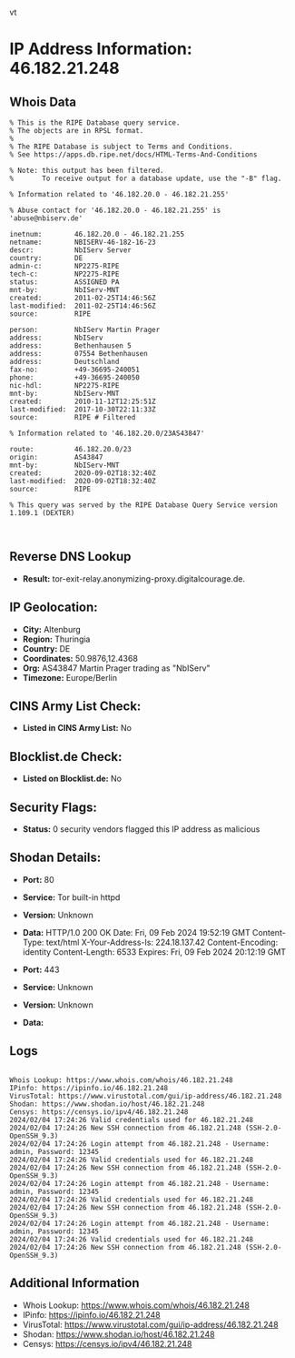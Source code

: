 vt
# IP Address Information: 46.182.21.248

## Whois Data
```
% This is the RIPE Database query service.
% The objects are in RPSL format.
%
% The RIPE Database is subject to Terms and Conditions.
% See https://apps.db.ripe.net/docs/HTML-Terms-And-Conditions

% Note: this output has been filtered.
%       To receive output for a database update, use the "-B" flag.

% Information related to '46.182.20.0 - 46.182.21.255'

% Abuse contact for '46.182.20.0 - 46.182.21.255' is 'abuse@nbiserv.de'

inetnum:        46.182.20.0 - 46.182.21.255
netname:        NBISERV-46-182-16-23
descr:          NbIServ Server
country:        DE
admin-c:        NP2275-RIPE
tech-c:         NP2275-RIPE
status:         ASSIGNED PA
mnt-by:         NbIServ-MNT
created:        2011-02-25T14:46:56Z
last-modified:  2011-02-25T14:46:56Z
source:         RIPE

person:         NbIServ Martin Prager
address:        NbIServ
address:        Bethenhausen 5
address:        07554 Bethenhausen
address:        Deutschland
fax-no:         +49-36695-240051
phone:          +49-36695-240050
nic-hdl:        NP2275-RIPE
mnt-by:         NbIServ-MNT
created:        2010-11-12T12:25:51Z
last-modified:  2017-10-30T22:11:33Z
source:         RIPE # Filtered

% Information related to '46.182.20.0/23AS43847'

route:          46.182.20.0/23
origin:         AS43847
mnt-by:         NbIServ-MNT
created:        2020-09-02T18:32:40Z
last-modified:  2020-09-02T18:32:40Z
source:         RIPE

% This query was served by the RIPE Database Query Service version 1.109.1 (DEXTER)



```
## Reverse DNS Lookup
- **Result:** tor-exit-relay.anonymizing-proxy.digitalcourage.de.

## IP Geolocation:
- **City:** Altenburg
- **Region:** Thuringia
- **Country:** DE
- **Coordinates:** 50.9876,12.4368
- **Org:** AS43847 Martin Prager trading as "NbIServ"
- **Timezone:** Europe/Berlin

## CINS Army List Check:
- **Listed in CINS Army List:** 
No

## Blocklist.de Check:
- **Listed on Blocklist.de:** 
No

## Security Flags:
- **Status:** 0 security vendors flagged this IP address as malicious

## Shodan Details:
- **Port:** 80
- **Service:** Tor built-in httpd
- **Version:** Unknown
- **Data:** HTTP/1.0 200 OK
Date: Fri, 09 Feb 2024 19:52:19 GMT
Content-Type: text/html
X-Your-Address-Is: 224.18.137.42
Content-Encoding: identity
Content-Length: 6533
Expires: Fri, 09 Feb 2024 20:12:19 GMT



- **Port:** 443
- **Service:** Unknown
- **Version:** Unknown
- **Data:** 

## Logs
```

Whois Lookup: https://www.whois.com/whois/46.182.21.248
IPinfo: https://ipinfo.io/46.182.21.248
VirusTotal: https://www.virustotal.com/gui/ip-address/46.182.21.248
Shodan: https://www.shodan.io/host/46.182.21.248
Censys: https://censys.io/ipv4/46.182.21.248
2024/02/04 17:24:26 Valid credentials used for 46.182.21.248
2024/02/04 17:24:26 New SSH connection from 46.182.21.248 (SSH-2.0-OpenSSH_9.3)
2024/02/04 17:24:26 Login attempt from 46.182.21.248 - Username: admin, Password: 12345
2024/02/04 17:24:26 Valid credentials used for 46.182.21.248
2024/02/04 17:24:26 New SSH connection from 46.182.21.248 (SSH-2.0-OpenSSH_9.3)
2024/02/04 17:24:26 Login attempt from 46.182.21.248 - Username: admin, Password: 12345
2024/02/04 17:24:26 Valid credentials used for 46.182.21.248
2024/02/04 17:24:26 New SSH connection from 46.182.21.248 (SSH-2.0-OpenSSH_9.3)
2024/02/04 17:24:26 Login attempt from 46.182.21.248 - Username: admin, Password: 12345
2024/02/04 17:24:26 Valid credentials used for 46.182.21.248
2024/02/04 17:24:26 New SSH connection from 46.182.21.248 (SSH-2.0-OpenSSH_9.3)

```
## Additional Information
- Whois Lookup: https://www.whois.com/whois/46.182.21.248
- IPinfo: https://ipinfo.io/46.182.21.248
- VirusTotal: https://www.virustotal.com/gui/ip-address/46.182.21.248
- Shodan: https://www.shodan.io/host/46.182.21.248
- Censys: https://censys.io/ipv4/46.182.21.248

